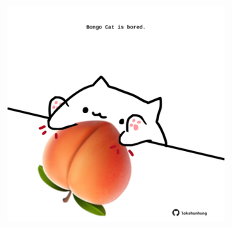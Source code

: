 <!-- built at 06/10/2022, 15:02:37 UTC -->
<p align="center">
  <img width="500" height="500" src="./ReadmeImage.svg">
</p>
